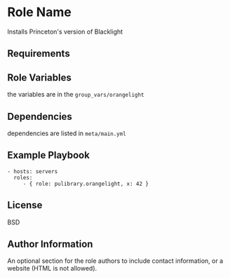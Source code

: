Role Name
=========

Installs Princeton's version of Blacklight

Requirements
------------


Role Variables
--------------

the variables are in the `group_vars/orangelight`

Dependencies
------------

dependencies are listed in `meta/main.yml`

Example Playbook
----------------

    - hosts: servers
      roles:
         - { role: pulibrary.orangelight, x: 42 }

License
-------

BSD

Author Information
------------------

An optional section for the role authors to include contact information, or a
website (HTML is not allowed).
